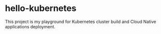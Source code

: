 # hello-kubernetes
This project is my playground for Kubernetes cluster build and Cloud Native applications deployment.
